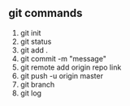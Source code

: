 git commands
----------
1. git init
2. git status
3. git add .
4. git commit -m "message"
5. git remote add origin repo link
6. git push -u origin master
7. git branch
8. git log

